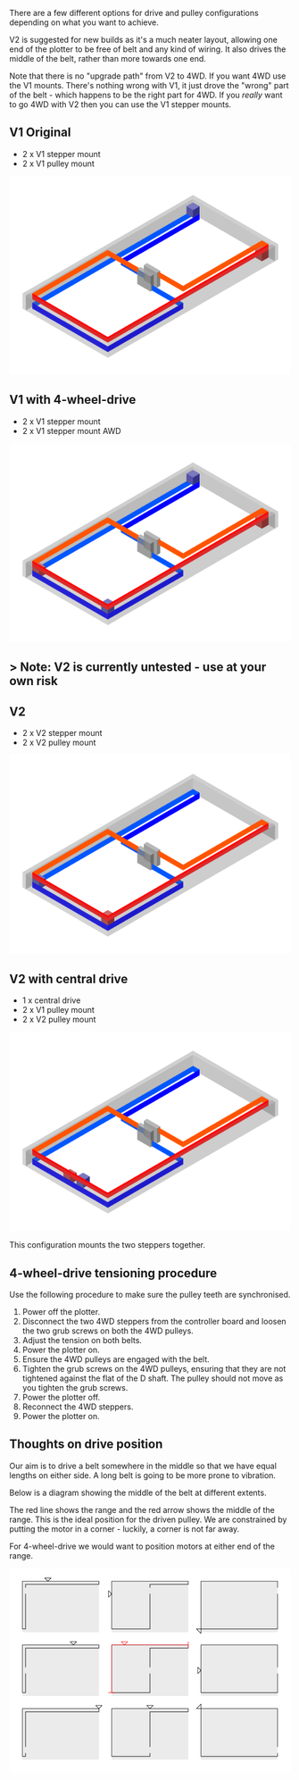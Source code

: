 There are a few different options for drive and pulley configurations depending on what you want to achieve.

V2 is suggested for new builds as it's a much neater layout, allowing one end of the plotter to be free of belt and any kind of wiring. It also drives the middle of the belt, rather than more towards one end.

Note that there is no "upgrade path" from V2 to 4WD. If you want 4WD use the V1 mounts. There's nothing wrong with V1, it just drove the "wrong" part of the belt - which happens to be the right part for 4WD. If you _really_ want to go 4WD with V2 then you can use the V1 stepper mounts.

## V1 Original

* 2 x V1 stepper mount
* 2 x V1 pulley mount

![V1](./../images/V1.png)

## V1 with 4-wheel-drive

* 2 x V1 stepper mount
* 2 x V1 stepper mount AWD

![V1AWD](./../images/4WD.png)

## > Note: V2 is currently untested - use at your own risk

## V2

* 2 x V2 stepper mount
* 2 x V2 pulley mount

![V2](./../images/V2.png)


## V2 with central drive

* 1 x central drive
* 2 x V1 pulley mount
* 2 x V2 pulley mount

![V2 central drive](./../images/Central.png)

This configuration mounts the two steppers together.


## 4-wheel-drive tensioning procedure

Use the following procedure to make sure the pulley teeth are synchronised.

1. Power off the plotter.
2. Disconnect the two 4WD steppers from the controller board and loosen the two grub screws on both the 4WD pulleys.
3. Adjust the tension on both belts.
4. Power the plotter on.
5. Ensure the 4WD pulleys are engaged with the belt.
6. Tighten the grub screws on the 4WD pulleys, ensuring that they are not tightened against the flat of the D shaft. The pulley should not move as you tighten the grub screws.
7. Power the plotter off.
8. Reconnect the 4WD steppers.
9. Power the plotter on.

## Thoughts on drive position

Our aim is to drive a belt somewhere in the middle so that we have equal lengths on either side. A long belt is going to be more prone to vibration.

Below is a diagram showing the middle of the belt at different extents.

The red line shows the range and the red arrow shows the middle of the range. This is the ideal position for the driven pulley. We are constrained by putting the motor in a corner - luckily, a corner is not far away.

For 4-wheel-drive we would want to position motors at either end of the range.

![V2 central drive](./../images/drivePosition.png)

